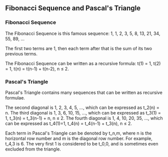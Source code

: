 Fibonacci Sequence and Pascal's Triangle
-------

### Fibonacci Sequence

The Fibonacci Sequence is this famous sequence: 1, 1, 2, 3, 5, 8, 13, 21, 34, 55, 89, ...

The first two terms are 1, then each term after that is the sum of its two previous terms.

The Fibonacci Sequence can be written as a recursive formula: t(1) = 1, t(2) = 1, t(n) = t(n-1) + t(n-2), n ≤ 2.


### Pascal's Triangle

Pascal's Triangle contains many sequences that can be written as recursive formulae.

The second diagonal is 1, 2, 3, 4, 5, ..., which can be expressed as t_2(n) = n.
The third diagonal is 1, 3, 6, 10, 15, ..., which can be expressed as t_3(1) = 1, t_3(n) = t_3(n-1) + n, n ≤ 2.
The fourth diagonal is 1, 4, 10, 20, 35, ..., which can be expressed as t_4(1)=1, t_4(n) = t_4(n-1) + t_3(n), n ≤ 2.

Each term in Pascal's Triangle can be denoted by t_n,m, where n is the horizontal row number and m is the diagonal row number. For example, t_4,3 is 6. The very first 1 is considered to be t_0,0, and is sometimes even excluded from the triangle.